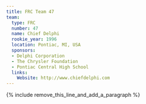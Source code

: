```yaml
---
title: FRC Team 47
team:
  type: FRC
  number: 47
  name: Chief Delphi
  rookie_year: 1996
  location: Pontiac, MI, USA
  sponsors:
  - Delphi Corporation
  - The Chrysler Foundation
  - Pontiac Central High School
  links:
    Website: http://www.chiefdelphi.com
---
```


{% include remove_this_line_and_add_a_paragraph %}